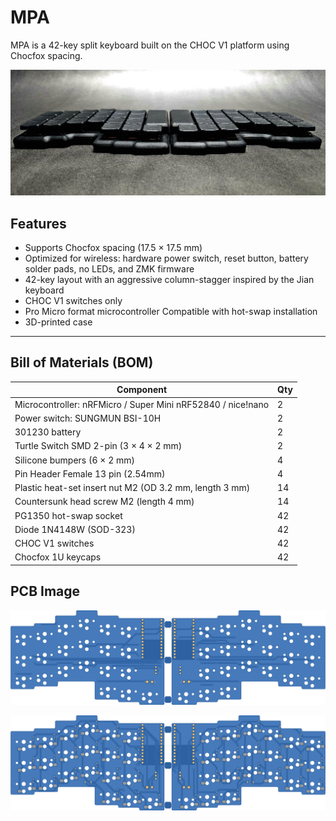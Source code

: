 # MPA

MPA is a 42-key split keyboard built on the CHOC V1 platform using Chocfox spacing.

![Bottom](https://raw.githubusercontent.com/inpudiy/mpa/refs/heads/main/gallery/side.jpg)

## Features

- Supports Chocfox spacing (17.5 × 17.5 mm)  
- Optimized for wireless: hardware power switch, reset button, battery solder pads, no LEDs, and ZMK firmware  
- 42-key layout with an aggressive column-stagger inspired by the Jian keyboard  
- CHOC V1 switches only  
- Pro Micro format microcontroller Compatible with hot-swap installation  
- 3D-printed case  

---

## Bill of Materials (BOM)

| Component                                                    | Qty |
| ------------------------------------------------------------ | --- |
| Microcontroller: nRFMicro / Super Mini nRF52840 / nice!nano  | 2   |
| Power switch: SUNGMUN BSI-10H                                | 2   |
| 301230 battery                                               | 2   |
| Turtle Switch SMD 2-pin (3 × 4 × 2 mm)                        | 2   |
| Silicone bumpers (6 × 2 mm)                                  | 4   |
| Pin Header Female 13 pin (2.54mm)                             | 4   | 
| Plastic heat-set insert nut M2 (OD 3.2 mm, length 3 mm)      | 14  |
| Countersunk head screw M2 (length 4 mm)                      | 14  |
| PG1350 hot-swap socket                                       | 42  |
| Diode 1N4148W (SOD-323)                                      | 42  |
| CHOC V1 switches                                             | 42  |
| Chocfox 1U keycaps                                           | 42  |

## PCB Image

![Bottom](https://raw.githubusercontent.com/inpudiy/mpa/refs/heads/main/gallery/top.png)


![Bottom](https://raw.githubusercontent.com/inpudiy/mpa/refs/heads/main/gallery/bottom.png)